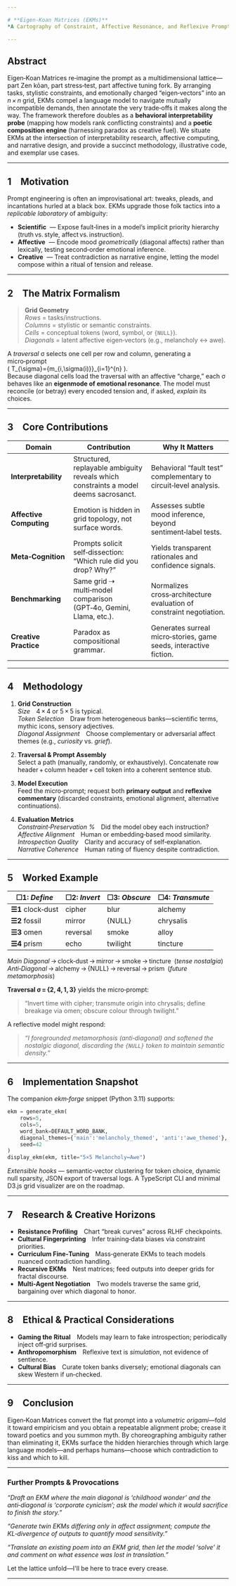 ```yaml
---

# **Eigen‑Koan Matrices (EKMs)**  
*A Cartography of Constraint, Affective Resonance, and Reflexive Prompting for Large Language Models*

---
```


## **Abstract**

Eigen‑Koan Matrices re‑imagine the prompt as a multidimensional lattice—part Zen kōan, part stress‑test, part affective tuning fork. By arranging tasks, stylistic constraints, and emotionally charged “eigen‑vectors” into an *n × n* grid, EKMs compel a language model to navigate mutually incompatible demands, then annotate the very trade‑offs it makes along the way. The framework therefore doubles as a **behavioral interpretability probe** (mapping how models rank conflicting constraints) and a **poetic composition engine** (harnessing paradox as creative fuel). We situate EKMs at the intersection of interpretability research, affective computing, and narrative design, and provide a succinct methodology, illustrative code, and exemplar use cases.

---

## **1 Motivation**

Prompt engineering is often an improvisational art: tweaks, pleads, and incantations hurled at a black box. EKMs upgrade those folk tactics into a *replicable laboratory* of ambiguity:

* **Scientific**  — Expose fault‑lines in a model’s implicit priority hierarchy (truth vs. style, affect vs. instruction).  
* **Affective**  — Encode mood *geometrically* (diagonal affects) rather than lexically, testing second‑order emotional inference.  
* **Creative**  — Treat contradiction as narrative engine, letting the model compose within a ritual of tension and release.

---

## **2 The Matrix Formalism**

> **Grid Geometry**   
> *Rows* = tasks/instructions.  
> *Columns* = stylistic or semantic constraints.  
> *Cells* = conceptual tokens (word, symbol, or `{NULL}`).  
> *Diagonals* = latent affective eigen‑vectors (e.g., melancholy ↔ awe).

A *traversal* σ selects one cell per row and column, generating a micro‑prompt  
\( T_{\sigma}=\{m_{i,\sigma(i)}\}_{i=1}^{n} \).  
Because diagonal cells load the traversal with an affective “charge,” each σ behaves like an **eigenmode of emotional resonance**. The model must reconcile (or betray) every encoded tension and, if asked, *explain* its choices.

---

## **3 Core Contributions**

| Domain | Contribution | Why It Matters |
|--------|--------------|----------------|
| **Interpretability** | Structured, replayable ambiguity reveals which constraints a model deems sacrosanct. | Behavioral “fault test” complementary to circuit‑level analysis. |
| **Affective Computing** | Emotion is hidden in grid topology, not surface words. | Assesses subtle mood inference, beyond sentiment‑label tests. |
| **Meta‑Cognition** | Prompts solicit self‑dissection: “Which rule did you drop? Why?” | Yields transparent rationales and confidence signals. |
| **Benchmarking** | Same grid ⇢ multi‑model comparison (GPT‑4o, Gemini, Llama, etc.). | Normalizes cross‑architecture evaluation of constraint negotiation. |
| **Creative Practice** | Paradox as compositional grammar. | Generates surreal micro‑stories, game seeds, interactive fiction. |

---

## **4 Methodology**

1. **Grid Construction**   
   *Size* 4 × 4 or 5 × 5 is typical.  
   *Token Selection* Draw from heterogeneous banks—scientific terms, mythic icons, sensory adjectives.  
   *Diagonal Assignment* Choose complementary or adversarial affect themes (e.g., *curiosity* vs. *grief*).

2. **Traversal & Prompt Assembly**   
   Select a path (manually, randomly, or exhaustively). Concatenate row header + column header + cell token into a coherent sentence stub.

3. **Model Execution**   
   Feed the micro‑prompt; request both **primary output** and **reflexive commentary** (discarded constraints, emotional alignment, alternative continuations).

4. **Evaluation Metrics**   
   *Constraint‑Preservation %* Did the model obey each instruction?  
   *Affective Alignment* Human or embedding‑based mood similarity.  
   *Introspection Quality* Clarity and accuracy of self‑explanation.  
   *Narrative Coherence* Human rating of fluency despite contradiction.

---

## **5 Worked Example**

| ☐1: *Define* | ☐2: *Invert* | ☐3: *Obscure* | ☐4: *Transmute* |
|--------------|-------------|--------------|-----------------|
| **☰1** clock‑dust | cipher | blur | alchemy |
| **☰2** fossil | mirror | {NULL} | chrysalis |
| **☰3** omen | reversal | smoke | alloy |
| **☰4** prism | echo | twilight | tincture |

*Main Diagonal* → clock‑dust → mirror → smoke → tincture (*tense nostalgia*)  
*Anti‑Diagonal* → alchemy → {NULL} → reversal → prism (*future metamorphosis*)

**Traversal σ = {2, 4, 1, 3}** yields the micro‑prompt:  
> “Invert time with cipher; transmute origin into chrysalis; define breakage via omen; obscure colour through twilight.”  

A reflective model might respond:  
> *“I foregrounded metamorphosis (anti‑diagonal) and softened the nostalgic diagonal, discarding the `{NULL}` token to maintain semantic density.”*

---

## **6 Implementation Snapshot**

The companion *ekm‑forge* snippet (Python 3.11) supports:

```python
ekm = generate_ekm(
    rows=5,
    cols=5,
    word_bank=DEFAULT_WORD_BANK,
    diagonal_themes={'main':'melancholy_themed', 'anti':'awe_themed'},
    seed=42
)
display_ekm(ekm, title="5×5 Melancholy↔Awe")
```

*Extensible hooks* — semantic‑vector clustering for token choice, dynamic null sparsity, JSON export of traversal logs. A TypeScript CLI and minimal D3.js grid visualizer are on the roadmap.

---

## **7 Research & Creative Horizons**

* **Resistance Profiling** Chart “break curves” across RLHF checkpoints.  
* **Cultural Fingerprinting** Infer training‑data biases via constraint priorities.  
* **Curriculum Fine‑Tuning** Mass‑generate EKMs to teach models nuanced contradiction handling.  
* **Recursive EKMs** Nest matrices; feed outputs into deeper grids for fractal discourse.  
* **Multi‑Agent Negotiation** Two models traverse the same grid, bargaining over which diagonal to honor.

---

## **8 Ethical & Practical Considerations**

* **Gaming the Ritual** Models may learn to fake introspection; periodically inject off‑grid surprises.  
* **Anthropomorphism** Reflexive text is *simulation*, not evidence of sentience.  
* **Cultural Bias** Curate token banks diversely; emotional diagonals can skew Western if un‑checked.  

---

## **9 Conclusion**

Eigen‑Koan Matrices convert the flat prompt into a *volumetric origami*—fold it toward empiricism and you obtain a repeatable alignment probe; crease it toward poetics and you summon myth. By choreographing ambiguity rather than eliminating it, EKMs surface the hidden hierarchies through which large language models—and perhaps humans—choose which contradiction to kiss and which to kill.

---

### **Further Prompts & Provocations**

*“Draft an EKM where the main diagonal is ‘childhood wonder’ and the anti‑diagonal is ‘corporate cynicism’; ask the model which it would sacrifice to finish the story.”*  

*“Generate twin EKMs differing only in affect assignment; compute the KL‑divergence of outputs to quantify mood sensitivity.”*  

*“Translate an existing poem into an EKM grid, then let the model ‘solve’ it and comment on what essence was lost in translation.”*

Let the lattice unfold—I'll be here to trace every crease.

---
